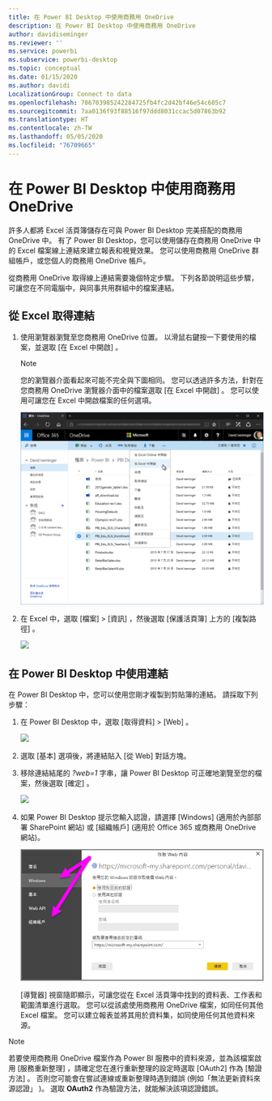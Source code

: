 ```yaml
---
title: 在 Power BI Desktop 中使用商務用 OneDrive
description: 在 Power BI Desktop 中使用商務用 OneDrive
author: davidiseminger
ms.reviewer: ''
ms.service: powerbi
ms.subservice: powerbi-desktop
ms.topic: conceptual
ms.date: 01/15/2020
ms.author: davidi
LocalizationGroup: Connect to data
ms.openlocfilehash: 706703985242284725fb4fc2d42bf46e54c605c7
ms.sourcegitcommit: 7aa0136f93f88516f97ddd8031ccac5d07863b92
ms.translationtype: HT
ms.contentlocale: zh-TW
ms.lasthandoff: 05/05/2020
ms.locfileid: "76709665"
---
```

# <a name="use-onedrive-for-business-links-in-power-bi-desktop"></a>在 Power BI Desktop 中使用商務用 OneDrive
許多人都將 Excel 活頁簿儲存在可與 Power BI Desktop 完美搭配的商務用 OneDrive 中。 有了 Power BI Desktop，您可以使用儲存在商務用 OneDrive 中的 Excel 檔案線上連結來建立報表和視覺效果。 您可以使用商務用 OneDrive 群組帳戶，或您個人的商務用 OneDrive 帳戶。

從商務用 OneDrive 取得線上連結需要幾個特定步驟。 下列各節說明這些步驟，可讓您在不同電腦中，與同事共用群組中的檔案連結。

## <a name="get-a-link-from-excel"></a>從 Excel 取得連結
1. 使用瀏覽器瀏覽至您商務用 OneDrive 位置。 以滑鼠右鍵按一下要使用的檔案，並選取 [在 Excel 中開啟]  。
   
   > [!NOTE]
   > 您的瀏覽器介面看起來可能不完全與下圖相同。 您可以透過許多方法，針對在您商務用 OneDrive 瀏覽器介面中的檔案選取 [在 Excel 中開啟]  。 您可以使用可讓您在 Excel 中開啟檔案的任何選項。
   > 
   > 
   
   ![](media/desktop-use-onedrive-business-links/odb-links_02.png)
2. 在 Excel 中，選取 [檔案]   > [資訊]  ，然後選取 [保護活頁簿]  上方的 [複製路徑]  。
   
   ![](media/desktop-use-onedrive-business-links/onedrive-copy-path.png)

## <a name="use-the-link-in-power-bi-desktop"></a>在 Power BI Desktop 中使用連結
在 Power BI Desktop 中，您可以使用您剛才複製到剪貼簿的連結。 請採取下列步驟：

1. 在 Power BI Desktop 中，選取 [取得資料]   > [Web]  。
   
   ![](media/desktop-use-onedrive-business-links/power-bi-web-link-onedrive.png)
2. 選取 [基本]  選項後，將連結貼入 [從 Web]  對話方塊。
3. 移除連結結尾的 *?web=1* 字串，讓 Power BI Desktop 可正確地瀏覽至您的檔案，然後選取 [確定]  。
   
    ![](media/desktop-use-onedrive-business-links/power-bi-web-link-confirmation.png) 
4. 如果 Power BI Desktop 提示您輸入認證，請選擇 [Windows]  (適用於內部部署 SharePoint 網站) 或 [組織帳戶]  (適用於 Office 365 或商務用 OneDrive 網站)。
   
   ![](media/desktop-use-onedrive-business-links/odb-links_06.png)

   [導覽器]  視窗隨即顯示，可讓您從在 Excel 活頁簿中找到的資料表、工作表和範圍清單進行選取。 您可以從該處使用商務用 OneDrive 檔案，如同任何其他 Excel 檔案。 您可以建立報表並將其用於資料集，如同使用任何其他資料來源。

> [!NOTE]
> 若要使用商務用 OneDrive 檔案作為 Power BI 服務中的資料來源，並為該檔案啟用 [服務重新整理]  ，請確定您在進行重新整理的設定時選取 [OAuth2]  作為 [驗證方法]  。 否則您可能會在嘗試連線或重新整理時遇到錯誤 (例如「無法更新資料來源認證」  )。 選取 **OAuth2** 作為驗證方法，就能解決該項認證錯誤。
> 
> 

